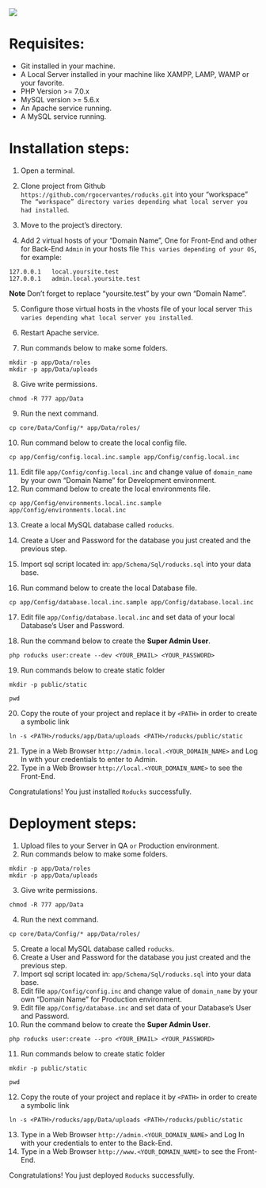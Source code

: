 <img src="http://roducks.possible-development.com/wp-content/uploads/2017/10/roducks_logo_home.png" />

# Requisites:

* Git installed in your machine.
* A Local Server installed in your machine like XAMPP, LAMP, WAMP or your favorite.
* PHP Version >= 7.0.x
* MySQL version >= 5.6.x
* An Apache service running.
* A MySQL service running.

# Installation steps:

1. Open a terminal.
2. Clone project from Github `https://github.com/rgocervantes/roducks.git` into your “workspace” `The “workspace” directory varies depending what local server you had installed`.
3. Move to the project’s directory.

4. Add 2 virtual hosts of your “Domain Name”, One for Front-End and other for Back-End `Admin` in your hosts file `This varies depending of your OS`, for example:
```
127.0.0.1	local.yoursite.test
127.0.0.1	admin.local.yoursite.test
```
**Note** Don’t forget to replace “yoursite.test” by your own “Domain Name”.

5. Configure those virtual hosts in the vhosts file of your local server `This varies depending what local server you installed`.
6. Restart Apache service.

7. Run commands below to make some folders.
```
mkdir -p app/Data/roles
mkdir -p app/Data/uploads
```
8. Give write permissions.
```
chmod -R 777 app/Data
```
9. Run the next command.
```
cp core/Data/Config/* app/Data/roles/
```
10. Run command below to create the local config file.
```
cp app/Config/config.local.inc.sample app/Config/config.local.inc
```
11. Edit file `app/Config/config.local.inc` and change value of `domain_name` by your own “Domain Name” for Development environment.
12. Run command below to create the local environments file.
```
cp app/Config/environments.local.inc.sample app/Config/environments.local.inc
```
13. Create a local MySQL database called `roducks`.
14. Create a User and Password for the database you just created and the previous step.
15. Import sql script located in: `app/Schema/Sql/roducks.sql` into your data base.

16. Run command below to create the local Database file.
```
cp app/Config/database.local.inc.sample app/Config/database.local.inc
```
17. Edit file `app/Config/database.local.inc` and set data of your local Database’s User and Password.

18. Run the command below to create the **Super Admin User**.
```
php roducks user:create --dev <YOUR_EMAIL> <YOUR_PASSWORD>
```

19. Run commands below to create static folder
```
mkdir -p public/static

pwd
```
20. Copy the route of your project and replace it by `<PATH>` in order to create a symbolic link
```
ln -s <PATH>/roducks/app/Data/uploads <PATH>/roducks/public/static
```
21. Type in a Web Browser `http://admin.local.<YOUR_DOMAIN_NAME>` and Log In with your credentials to enter to Admin.
22. Type in a Web Browser `http://local.<YOUR_DOMAIN_NAME>` to see the Front-End.

Congratulations! You just installed `Roducks` successfully.

# Deployment steps:

1. Upload files to your Server in QA `or` Production environment.
2. Run commands below to make some folders.
```
mkdir -p app/Data/roles
mkdir -p app/Data/uploads
```
3. Give write permissions.
```
chmod -R 777 app/Data
```
4. Run the next command.
```
cp core/Data/Config/* app/Data/roles/
```
5. Create a local MySQL database called `roducks`.
6. Create a User and Password for the database you just created and the previous step.
7. Import sql script located in: `app/Schema/Sql/roducks.sql` into your data base.
8. Edit file `app/Config/config.inc` and change value of `domain_name` by your own “Domain Name” for Production environment.
9. Edit file `app/Config/database.inc` and set data of your Database’s User and Password.
10. Run the command below to create the **Super Admin User**.
```
php roducks user:create --pro <YOUR_EMAIL> <YOUR_PASSWORD>
```
11. Run commands below to create static folder
```
mkdir -p public/static

pwd
```
12. Copy the route of your project and replace it by `<PATH>` in order to create a symbolic link
```
ln -s <PATH>/roducks/app/Data/uploads <PATH>/roducks/public/static
```
13. Type in a Web Browser `http://admin.<YOUR_DOMAIN_NAME>` and Log In with your credentials to enter to the Back-End.
14. Type in a Web Browser `http://www.<YOUR_DOMAIN_NAME>` to see the Front-End.

Congratulations! You just deployed `Roducks` successfully.


